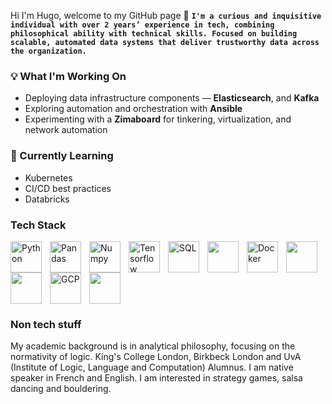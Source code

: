 Hi I'm Hugo, welcome to my GitHub page 👋
**`I'm a curious and inquisitive individual with over 2 years’ experience in tech, combining philosophical ability with technical skills. Focused on building scalable, automated data systems that deliver trustworthy data across the organization.`**

### 💡 What I'm Working On
-  Deploying data infrastructure components — **Elasticsearch**, and **Kafka**
-  Exploring automation and orchestration with **Ansible**
-  Experimenting with a **Zimaboard** for tinkering, virtualization, and network automation

### 🌱 Currently Learning
- Kubernetes
- CI/CD best practices
- Databricks



### Tech Stack
<img align="left" alt="Python" width="50px" style="padding-right:10px;" src="https://cdn.jsdelivr.net/gh/devicons/devicon/icons/python/python-plain.svg" />
<img align="left" alt="Pandas" width="50px" style="padding-right:10px;" src="https://cdn.jsdelivr.net/gh/devicons/devicon/icons/pandas/pandas-original.svg" />
<img align="left" alt="Numpy" width="50px" style="padding-right:10px; "src="https://cdn.jsdelivr.net/gh/devicons/devicon/icons/numpy/numpy-original.svg" />
<img align="left" alt="Tensorflow" width="50px" style="padding-right:10px;"src="https://cdn.jsdelivr.net/gh/devicons/devicon/icons/tensorflow/tensorflow-original.svg" />
<img align="left" alt="SQL" width="50px" style="padding-right:10px;"src="https://cdn.jsdelivr.net/gh/devicons/devicon/icons/sqlite/sqlite-original.svg" />
<img align="left" width="50px" style="padding-right:10px; "src="https://cdn.jsdelivr.net/gh/devicons/devicon@latest/icons/ansible/ansible-original.svg" />
<img align="left" alt="Docker" width="50px" style="padding-right:10px;"src="https://cdn.jsdelivr.net/gh/devicons/devicon/icons/docker/docker-plain.svg" />
<img align="left" width="50px" style="padding-right:10px;" src="https://cdn.jsdelivr.net/gh/devicons/devicon@latest/icons/kubernetes/kubernetes-original.svg" />
<img align="left" width="50px" style="padding-right:10px;" src="https://cdn.jsdelivr.net/gh/devicons/devicon@latest/icons/elasticsearch/elasticsearch-original.svg" />
<img align="left" alt="GCP" width="50px" style="padding-right:10px;"src="https://cdn.jsdelivr.net/gh/devicons/devicon/icons/googlecloud/googlecloud-original.svg" />
<img align="left" width="50px" style="padding-right:10px;" src="https://cdn.jsdelivr.net/gh/devicons/devicon@latest/icons/linux/linux-original.svg" />
                              
<br clear="left" />      


### Non tech stuff
My academic background is in analytical philosophy, focusing on the normativity of logic. King's College London, Birkbeck London and UvA (Institute of Logic, Language and Computation) Alumnus.
I am native speaker in French and English. I am interested in strategy games, salsa dancing and bouldering. 


<!--
**hugo-a-d/hugo-a-d** is a ✨ _special_ ✨ repository because its `README.md` (this file) appears on your GitHub profile.

Here are some ideas to get you started:

- 🔭 I’m currently working on ...
- 🌱 I’m currently learning ...
- 👯 I’m looking to collaborate on ...
- 🤔 I’m looking for help with ...
- 💬 Ask me about ...
- 📫 How to reach me: ...
- 😄 Pronouns: ...
- ⚡ Fun fact: ...
-->
